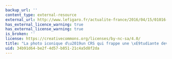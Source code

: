 ```yaml
---
backup_url: ''
content_type: external-resource
external_url: http://www.lefigaro.fr/actualite-france/2016/04/15/01016-20160415ARTFIG00315-la-photo-iconique-d-un-crs-qui-frappe-une-etudiante-devient-virale.php
has_external_licence_warning: true
has_external_license_warning: true
is_broken: ''
license: https://creativecommons.org/licenses/by-nc-sa/4.0/
title: "La photo iconique d\u2019un CRS qui frappe une \xE9tudiante devient virale"
uid: 34b91d64-be2f-4d57-b851-21c4a5d8f2da
---
```

